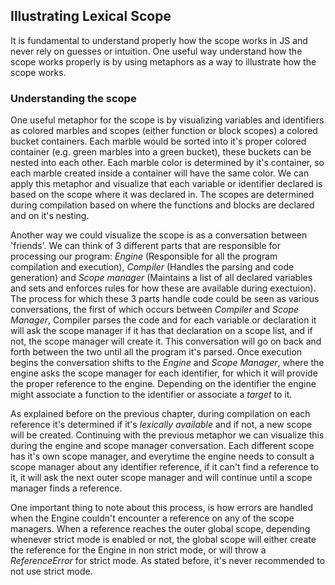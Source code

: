 ## Illustrating Lexical Scope

It is fundamental to understand properly how the scope works in JS and never rely on guesses or intuition. One useful way understand how the scope works properly is by using metaphors as a way to illustrate how the scope works.

### Understanding the scope
One useful metaphor for the scope is by visualizing variables and identifiers as colored marbles and scopes (either function or block scopes) a colored bucket containers. Each marble would be sorted into it's proper colored container (e.g. green marbles into a green bucket), these buckets can be nested into each other. Each marble color is determined by it's container, so each marble created inside a container will have the same color. We can apply this metaphor and visualize that each variable or identifier declared is based on the scope where it was declared in. The scopes are determined during compilation based on where the functions and blocks are declared and on it's nesting.

Another way we could visualize the scope is as a conversation between 'friends'. We can think of 3 different parts that are responsible for processing our program: *Engine* (Responsible for all the program compilation and execution), *Compiler* (Handles the parsing and code generation) and *Scope manager* (Maintains a list of all declared variables and sets and enforces rules for how these are available during exectuion). The process for which these 3 parts handle code could be seen as various conversations, the first of which occurs between *Compiler* and *Scope Manager*, Compiler parses the code and for each variable or declaration it will ask the scope manager if it has that declaration on a scope list, and if not, the scope manager will create it. This conversation will go on back and forth between the two until all the program it's parsed. Once execution begins the conversation shifts to the *Engine* and *Scope Manager*, where the engine asks the scope manager for each identifier, for which it will provide the proper reference to the engine. Depending on the identifier the engine might associate a function to the identifier or associate a *target* to it.

As explained before on the previous chapter, during compilation on each reference it's determined if it's *lexically available* and if not, a new scope will be created. Continuing with the previous metaphor we can visualize this during the engine and scope manager conversation. Each different scope has it's own scope manager, and everytime the engine needs to consult a scope manager about any identifier reference, if it can't find a reference to it, it will ask the next outer scope manager and will continue until a scope manager finds a reference. 

One important thing to note about this process, is how errors are handled when the Engine couldn't encounter a reference on any of the scope managers. When a reference reaches the outer global scope, depending whenever strict mode is enabled or not, the global scope will either create the reference for the Engine in non strict mode, or will throw a *ReferenceError* for strict mode. As stated before, it's never recommended to not use strict mode.